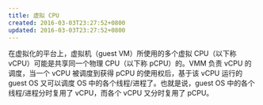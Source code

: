 ```yaml
---
title: 虚拟 CPU
created: 2016-03-03T23:27:52+0800
updated: 2016-03-03T23:27:52+0800
---
```



在虚拟化的平台上，虚拟机（guest VM）所使用的多个虚拟 CPU（以下称 vCPU）可能是共享同一个物理 CPU（以下称 pCPU）的。VMM 负责 vCPU 的调度，当一个 vCPU 被调度到获得 pCPU 的使用权后，基于该 vCPU 运行的 guest OS 又可以调度 OS 中的各个线程/进程了。也就是说，guest OS 中的各个线程/进程分时复用了 vCPU，而各个 vCPU 又分时复用了 pCPU。


